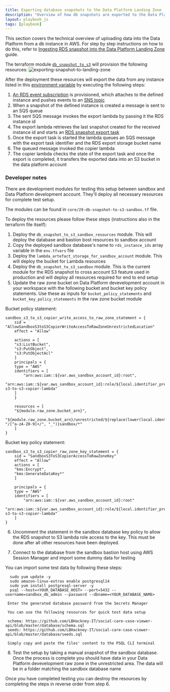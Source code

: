 ```yaml
---
title: Exporting database snapshots to the Data Platform Landing Zone
description: "Overview of how db snapshots are exported to the Data Platform Landing Zone"
layout: playbook_js
tags: [playbook]
---
```


This section covers the technical overview of uploading data into the Data Platform from a db instance in AWS. For step by step instructions on how to do this, refer to [Ingesting RDS snapshot into the Data Platform Landing Zone](../playbook/ingesting-data/005-ingesting-rds-snapshot-in-landing-zone.md) guide.

The terraform module [`db_snapshot_to_s3`](https://github.com/LBHackney-IT/Data-Platform/tree/main/modules/db-snapshot-to-s3) will provision the following resources:
![exporting-snapshot-to-landing-zone](https://user-images.githubusercontent.com/8051117/118656536-83ffbf80-b7e2-11eb-8adf-7075e72c2d42.png)

After the deployment these resources will export the data from any instance listed in this [environment variable](https://github.com/LBHackney-IT/Data-Platform/blob/main/terraform/config/prod.tfvars#L13) by executing the following steps:

1. [An RDS event subscription](https://docs.aws.amazon.com/AmazonRDS/latest/UserGuide/USER_Events.html) is provisioned, which attaches to the defined instance and pushes events to an [SNS topic](https://docs.aws.amazon.com/sns/latest/dg/sns-create-topic.html)
2. When a snapshot of the defined instance is created a message is sent to an SQS queue
3. The sent SQS message invokes the export lambda by passing it the RDS instance id
4. The export lambda retrieves the last snapshot created for the received instance id and starts an [RDS snapshot export task](https://docs.aws.amazon.com/AmazonRDS/latest/UserGuide/USER_ExportSnapshot.html)
5. Once the export task is started the lambda queues an SQS message with the export task identifier and the RDS export storage bucket name
6. The queued message invoked the copier lambda
7. The copier lambda checks the state of the export task and once the export is completed, it transfers the exported data into an S3 bucket in the data platform account

### Developer notes

There are development modules for testing this setup between sandbox and Data Platform development account. They'll deploy all necessary resources for complete test setup.

The modules can be found in `core/29-db-snapshot-to-s3-sandbox.tf` file.

To deploy the resources please follow these steps (instructions also in the terraform file itself):

1. Deploy the `db_snapshot_to_s3_sandbox_resources` module. This will deploy the database and bastion bost resources to sandbox account
2. Copy the deployed sandbox database's name to `rds_instance_ids` array variable in the `env.tfvars` file
3. Deploy the `lambda_artefact_storage_for_sandbox_account` module. This will deploy the bucket for Lambda resources
4. Deploy the `db_snapshot_to_s3_sandbox` module. This is the current module for the RDS snapshot to cross account S3 feature used in production and will deploy all resources required for end to end setup
5. Update the raw zone bucket on Data Platform devevelopment account in your workspace with the following bucket and bucket key policy statements. Use these as inputs for `bucket_policy_statements` and `bucket_key_policy_statements` in the raw zone bucket module

Bucket policy statement:

```
sandbox_s3_to_s3_copier_write_access_to_raw_zone_statement = {
    sid = "AllowSandboxS3toS3CopierWriteAccessToRawZoneUnrestrictedLocation"
    effect = "Allow"
    
    actions = [
    "s3:ListBucket",
    "s3:PutObject",
    "s3:PutObjectAcl"
    ]
    principals = {
    type = "AWS"
    identifiers = [
        "arn:aws:iam::${var.aws_sandbox_account_id}:root",
        "arn:aws:iam::${var.aws_sandbox_account_id}:role/${local.identifier_prefix}-s3-to-s3-copier-lambda"
    ]
    }

    resources = [
    "${module.raw_zone.bucket_arn}",
    "${module.raw_zone.bucket_arn}/unrestricted/${replace(lower(local.identifier_prefix), "/[^a-zA-Z0-9]+/", "_")}sandbox/*" 
    ]
}

```

Bucket key policy statement:

```
sandbox_s3_to_s3_copier_raw_zone_key_statement = {
    sid = "SandboxS3ToS3CopierAccessToRawZoneKey"
    effect = "Allow"
    actions = [
    "kms:Encrypt",
    "kms:GenerateDataKey*"
    ]

    principals = {
    type = "AWS"
    identifiers = [
        "arn:aws:iam::${var.aws_sandbox_account_id}:root"
        "arn:aws:iam::${var.aws_sandbox_account_id}:role/${local.identifier_prefix}-s3-to-s3-copier-lambda"
    ]
}
```

6. Uncomment the statement in the sandbox database key policy to allow the RDS snapshot to S3 lambda role access to the key. This must be done after all other resources have been deployed.

7. Connect to the database from the sandbox bastion host using AWS Session Manager and import some dummy data for testing 

You can import some test data by following these steps:
```
  sudo yum update -y
  sudo amazon-linux-extras enable postgresql14
  sudo yum install postgresql-server -y
  psql --host=<YOUR_DATABASE_HOST> --port=5432 --username=sandbox_db_admin --password --dbname=<YOUR_DATABASE_NAME>
 
 Enter the generated database password from the Secrets Manager 
 
 You can use the following resources for quick test data setup
 
 schema: https://github.com/LBHackney-IT/social-care-case-viewer-api/blob/master/database/schema.sql
 seeds: https://github.com/LBHackney-IT/social-care-case-viewer-api/blob/master/database/seeds.sql

 Simply copy and paste the files' content to the PSQL CLI terminal
 ```

8. Test the setup by taking a manual snapshot of the sandbox database. Once the process is complete you should have data in your Data Platform devevelopment raw zone in the unrestricted area. The data will be in a folder matching the sandbox database name

Once you have completed testing you can destroy the resources by completing the steps in reverse order from step 6.
